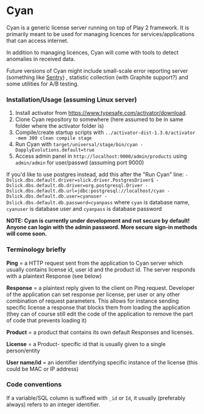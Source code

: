 # Cyan

Cyan is a generic license server running on top of Play 2 framework.
It is primarily meant to be used for managing licences for services/applications that can access internet.

In addition to managing licences, Cyan will come with tools to detect anomalies in received data.

Future versions of Cyan might include small-scale error reporting server (something like [Sentry](https://getsentry.com))
, statistic collection (with Graphite support?) and some utilities for A/B testing.

### Installation/Usage (assuming Linux server)

1. Install activator from https://www.typesafe.com/activator/download.
2. Clone Cyan repository to somewhere (here assumed to be in same folder where the activator folder is)
3. Compile/create startup scripts with ```../activator-dist-1.3.6/activator -mem 300 clean compile stage```
4. Run Cyan with  ```target/universal/stage/bin/cyan -DapplyEvolutions.default=true```
5. Access admin panel in ```http://localhost:9000/admin/products``` using `admin/admin` for user/passwd (assuming port 9000)

If you'd like to use postgres instead, add this after the "Run Cyan" line:
```-Dslick.dbs.default.driver=slick.driver.PostgresDriver$ -Dslick.dbs.default.db.driver=org.postgresql.Driver -Dslick.dbs.default.db.url=jdbc:postgresql://localhost/cyan -Dslick.dbs.default.db.user=cyanuser -Dslick.dbs.default.db.password=cyanpass```
where `cyan` is database name, `cyanuser` is database user and `cyanpass` is database password

__NOTE: Cyan is currently under development and not secure by default! Anyone can login with the admin password. More secure sign-in methods will come soon.__

### Terminology briefly

__Ping__ = a HTTP request sent from the application to Cyan server which usually contains license id, user id and the product id.
The server responds with a plaintext Response (see below)

__Response__ = a plaintext reply given to the client on Ping request. Developer of the application can set response
per license, per user or any other combination of request parameters. This allows for instance sending specific license
a response that blocks them from loading the application (they can of course still edit the code of the application to
remove the part of code that prevents loading it)

__Product__ = a product that contains its own default Responses and licenses.

__License__ = a Product- specific id that is usually given to a single person/entity

__User name/id__ = an identifier identifying specific instance of the license (this could be MAC or IP address)


### Code conventions

If a variable/SQL column is suffixed with `_id` or `Id`, it usually (preferably always) refers to an integer identifier.